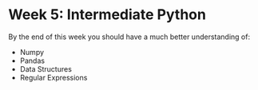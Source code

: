 # Week 5: Intermediate Python

By the end of this week you should have a much better understanding of:
* Numpy
* Pandas
* Data Structures
* Regular Expressions

